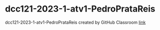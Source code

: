 # dcc121-2023-1-atv1-PedroPrataReis
dcc121-2023-1-atv1-PedroPrataReis created by GitHub Classroom
<a href="./">link<a>
